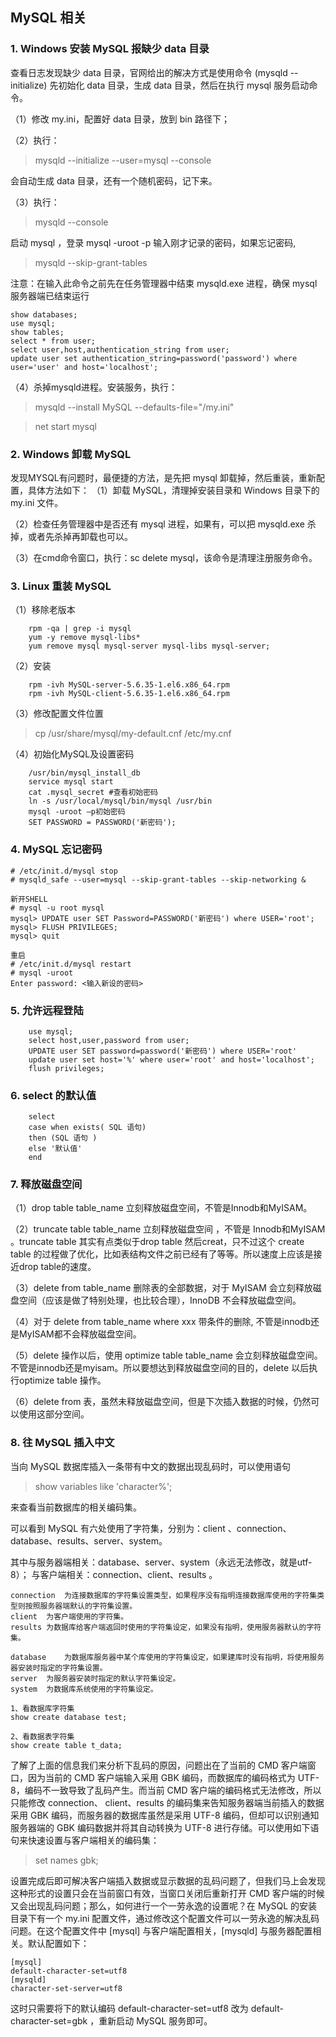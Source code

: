 ## MySQL 相关
### 1. Windows 安装 MySQL 报缺少 data 目录
查看日志发现缺少 data 目录，官网给出的解决方式是使用命令 (mysqld --initialize) 先初始化 data 目录，生成 data 目录，然后在执行 mysql 服务启动命令。

（1）修改 my.ini，配置好 data 目录，放到 bin 路径下；

（2）执行：
> mysqld --initialize --user=mysql --console

会自动生成 data 目录，还有一个随机密码，记下来。

（3）执行：
> mysqld --console

启动 mysql ，登录 mysql -uroot -p 输入刚才记录的密码，如果忘记密码,

> mysqld --skip-grant-tables

注意：在输入此命令之前先在任务管理器中结束 mysqld.exe 进程，确保 mysql 服务器端已结束运行
```
show databases;
use mysql;
show tables;
select * from user;
select user,host,authentication_string from user;
update user set authentication_string=password('password') where user='user' and host='localhost';
```

（4）杀掉mysqld进程。安装服务，执行：
> mysqld --install MySQL --defaults-file="/my.ini"

> net start mysql


### 2. Windows 卸载 MySQL
发现MYSQL有问题时，最便捷的方法，是先把 mysql 卸载掉，然后重装，重新配置，具体方法如下：
（1）卸载 MySQL，清理掉安装目录和 Windows 目录下的 my.ini 文件。

（2）检查任务管理器中是否还有 mysql 进程，如果有，可以把 mysqld.exe 杀掉，或者先杀掉再卸载也可以。

（3）在cmd命令窗口，执行：sc delete mysql，该命令是清理注册服务命令。

### 3. Linux 重装 MySQL

（1）移除老版本
```
    rpm -qa | grep -i mysql
    yum -y remove mysql-libs*
    yum remove mysql mysql-server mysql-libs mysql-server;
```

（2）安装
```
    rpm -ivh MySQL-server-5.6.35-1.el6.x86_64.rpm
    rpm -ivh MySQL-client-5.6.35-1.el6.x86_64.rpm
```

（3）修改配置文件位置

>    cp /usr/share/mysql/my-default.cnf /etc/my.cnf

（4）初始化MySQL及设置密码
```
    /usr/bin/mysql_install_db
    service mysql start
    cat .mysql_secret #查看初始密码
    ln -s /usr/local/mysql/bin/mysql /usr/bin
    mysql -uroot –p初始密码
    SET PASSWORD = PASSWORD('新密码');
```

### 4. MySQL 忘记密码
```
# /etc/init.d/mysql stop
# mysqld_safe --user=mysql --skip-grant-tables --skip-networking &

新开SHELL
# mysql -u root mysql
mysql> UPDATE user SET Password=PASSWORD('新密码') where USER='root';
mysql> FLUSH PRIVILEGES;
mysql> quit

重启
# /etc/init.d/mysql restart
# mysql -uroot
Enter password: <输入新设的密码>

```

### 5. 允许远程登陆
```
    use mysql;
    select host,user,password from user;
    UPDATE user SET password=password('新密码') where USER='root'
    update user set host='%' where user='root' and host='localhost';
    flush privileges;
```

### 6. select 的默认值
```
    select
    case when exists( SQL 语句)
    then (SQL 语句 )
    else '默认值'
    end
```

### 7. 释放磁盘空间
（1）drop table table_name 立刻释放磁盘空间，不管是Innodb和MyISAM。

（2）truncate table table_name 立刻释放磁盘空间 ，不管是 Innodb和MyISAM 。truncate table 其实有点类似于drop table 然后creat，只不过这个 create table 的过程做了优化，比如表结构文件之前已经有了等等。所以速度上应该是接近drop table的速度。

（3）delete from table_name 删除表的全部数据，对于 MyISAM 会立刻释放磁盘空间（应该是做了特别处理，也比较合理），InnoDB 不会释放磁盘空间。

（4）对于 delete from table_name where xxx 带条件的删除, 不管是innodb还是MyISAM都不会释放磁盘空间。

（5）delete 操作以后，使用 optimize table table_name 会立刻释放磁盘空间。不管是innodb还是myisam。所以要想达到释放磁盘空间的目的，delete 以后执行optimize table 操作。

（6）delete from 表，虽然未释放磁盘空间，但是下次插入数据的时候，仍然可以使用这部分空间。


### 8. 往 MySQL 插入中文
当向 MySQL 数据库插入一条带有中文的数据出现乱码时，可以使用语句
>show variables like 'character%';

来查看当前数据库的相关编码集。

可以看到 MySQL 有六处使用了字符集，分别为：client 、connection、database、results、server、system。

其中与服务器端相关：database、server、system（永远无法修改，就是utf-8）；
与客户端相关：connection、client、results 。

```
connection  为连接数据库的字符集设置类型，如果程序没有指明连接数据库使用的字符集类型则按照服务器端默认的字符集设置。
client  为客户端使用的字符集。
results 为数据库给客户端返回时使用的字符集设定，如果没有指明，使用服务器默认的字符集。

database    为数据库服务器中某个库使用的字符集设定，如果建库时没有指明，将使用服务器安装时指定的字符集设置。
server  为服务器安装时指定的默认字符集设定。
system  为数据库系统使用的字符集设定。

1、看数据库字符集
show create database test;

2、看数据表字符集
show create table t_data;

```

了解了上面的信息我们来分析下乱码的原因，问题出在了当前的 CMD 客户端窗口，因为当前的 CMD 客户端输入采用 GBK 编码，而数据库的编码格式为 UTF-8，编码不一致导致了乱码产生。而当前 CMD 客户端的编码格式无法修改，所以只能修改 connection、 client、results 的编码集来告知服务器端当前插入的数据采用 GBK 编码，而服务器的数据库虽然是采用 UTF-8 编码，但却可以识别通知服务器端的 GBK 编码数据并将其自动转换为 UTF-8 进行存储。可以使用如下语句来快速设置与客户端相关的编码集：
>set names gbk;

设置完成后即可解决客户端插入数据或显示数据的乱码问题了，但我们马上会发现这种形式的设置只会在当前窗口有效，当窗口关闭后重新打开 CMD 客户端的时候又会出现乱码问题；那么，如何进行一个一劳永逸的设置呢？在 MySQL 的安装目录下有一个 my.ini 配置文件，通过修改这个配置文件可以一劳永逸的解决乱码问题。在这个配置文件中 [mysql] 与客户端配置相关，[mysqld] 与服务器配置相关。默认配置如下：
```
[mysql]
default-character-set=utf8
[mysqld]
character-set-server=utf8
```
这时只需要将下的默认编码 default-character-set=utf8 改为 default-character-set=gbk ，重新启动 MySQL 服务即可。
